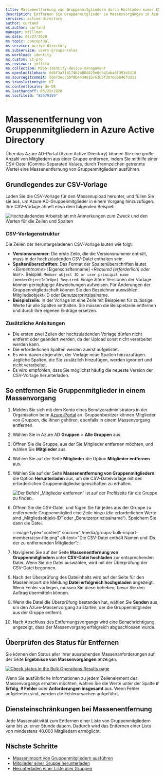 ```yaml
---
title: Massenentfernung von Gruppenmitgliedern durch Hochladen einer CSV-Datei – Azure Active Directory | Microsoft-Dokumentation
description: Entfernen Sie Gruppenmitglieder in Massenvorgängen in Azure Admin Center.
services: active-directory
author: curtand
ms.author: curtand
manager: mtillman
ms.date: 04/27/2020
ms.topic: conceptual
ms.service: active-directory
ms.subservice: users-groups-roles
ms.workload: identity
ms.custom: it-pro
ms.reviewer: jeffsta
ms.collection: M365-identity-device-management
ms.openlocfilehash: 6d6f3a714174b2b808629e0cb41aba6f393d3410
ms.sourcegitcommit: 50673ecc5bf8b443491b763b5f287dde046fdd31
ms.translationtype: HT
ms.contentlocale: de-DE
ms.lasthandoff: 05/20/2020
ms.locfileid: "83679189"
---
```

# <a name="bulk-remove-group-members-in-azure-active-directory"></a>Massenentfernung von Gruppenmitgliedern in Azure Active Directory

Über das Azure AD-Portal (Azure Active Directory) können Sie eine große Anzahl von Mitgliedern aus einer Gruppe entfernen, indem Sie mithilfe einer CSV-Datei (Comma-Separated Values, durch Trennzeichen getrennte Werte) eine Massenentfernung von Gruppenmitgliedern ausführen.

## <a name="understand-the-csv-template"></a>Grundlegendes zur CSV-Vorlage

Laden Sie die CSV-Vorlage für den Massenupload herunter, und füllen Sie sie aus, um Azure AD-Gruppenmitglieder in einem Vorgang hinzuzufügen. Ihre CSV-Vorlage ähnelt etwa dem folgenden Beispiel:

![Hochzuladendes Arbeitsblatt mit Anmerkungen zum Zweck und den Werten für die Zeilen und Spalten](./media/groups-bulk-remove-members/template-example.png)

### <a name="csv-template-structure"></a>CSV-Vorlagenstruktur

Die Zeilen der heruntergeladenen CSV-Vorlage lauten wie folgt:

- **Versionsnummer**: Die erste Zeile, die die Versionsnummer enthält, muss in der hochzuladenden CSV-Datei enthalten sein.
- **Spaltenüberschriften:** Das Format der Spaltenüberschriften lautet &lt;*Elementname*&gt; [Eigenschaftenname] &lt;*Required (erforderlich) oder leer*&gt;. Beispiel: `Member object ID or user principal name [memberObjectIdOrUpn] Required`. Einige ältere Versionen der Vorlage können geringfügige Abweichungen aufweisen. Für Änderungen der Gruppenmitgliedschaft können Sie den Bezeichner auswählen: Mitgliedsobjekt-ID oder Benutzerprinzipalname.
- **Beispielzeile:** In der Vorlage ist eine Zeile mit Beispielen für zulässige Werte für alle Spalten enthalten. Sie müssen die Beispielzeile entfernen und durch Ihre eigenen Einträge ersetzen.

### <a name="additional-guidance"></a>Zusätzliche Anleitungen

- Die ersten zwei Zeilen der hochzuladenden Vorlage dürfen nicht entfernt oder geändert werden, da der Upload sonst nicht verarbeitet werden kann.
- Die erforderlichen Spalten werden zuerst aufgelistet.
- Es wird davon abgeraten, der Vorlage neue Spalten hinzuzufügen. Jegliche Spalten, die Sie zusätzlich hinzufügen, werden ignoriert und nicht verarbeitet.
- Es wird empfohlen, dass Sie möglichst häufig die neueste Version der CSV-Vorlage herunterladen.

## <a name="to-bulk-remove-group-members"></a>So entfernen Sie Gruppenmitglieder in einem Massenvorgang

1. Melden Sie sich mit dem Konto eines Benutzeradministrators in der Organisation beim [Azure-Portal](https://portal.azure.com) an. Gruppenbesitzer können Mitglieder von Gruppen, die ihnen gehören, ebenfalls in einem Massenvorgang entfernen.
1. Wählen Sie in Azure AD **Gruppen** > **Alle Gruppen** aus.
1. Öffnen Sie die Gruppe, aus der Sie Mitglieder entfernen möchten, und wählen Sie **Mitglieder** aus.
1. Wählen Sie auf der Seite **Mitglieder** die Option **Mitglieder entfernen** aus.
1. Wählen Sie auf der Seite **Massenentfernung von Gruppenmitgliedern** die Option **Herunterladen** aus, um die CSV-Dateivorlage mit den erforderlichen Gruppenmitgliedseigenschaften zu erhalten.

   ![Der Befehl „Mitglieder entfernen“ ist auf der Profilseite für die Gruppe zu finden.](./media/groups-bulk-remove-members/remove-panel.png)

1. Öffnen Sie die CSV-Datei, und fügen Sie für jedes aus der Gruppe zu entfernende Gruppenmitglied eine Zeile hinzu (die erforderlichen Werte sind „Mitgliedsobjekt-ID“ oder „Benutzerprinzipalname“). Speichern Sie dann die Datei.

    :::image type="content" source="./media/groups-bulk-import-members/csv-file.png" alt-text="Die CSV-Datei enthält Namen und IDs der zu entfernenden Mitglieder":::

1. Navigieren Sie auf der Seite **Massenentfernung von Gruppenmitgliedern** unter **CSV-Datei hochladen** zur entsprechenden Datei. Wenn Sie die Datei auswählen, wird mit der Überprüfung der CSV-Datei begonnen.
1. Nach der Überprüfung des Dateiinhalts wird auf der Seite für den Massenimport die Meldung **Datei erfolgreich hochgeladen** angezeigt. Wenn Fehler vorliegen, müssen Sie diese beheben, bevor Sie den Auftrag übermitteln können.
1. Wenn die Datei die Überprüfung bestanden hat, wählen Sie **Senden** aus, um den Azure-Massenvorgang zu starten, der die Gruppenmitglieder aus der Gruppe entfernt.
1. Nach Abschluss des Entfernungsvorgangs wird eine Benachrichtigung angezeigt, dass der Massenvorgang erfolgreich abgeschlossen wurde.

## <a name="check-removal-status"></a>Überprüfen des Status für Entfernen

Sie können den Status aller Ihrer ausstehenden Massenanforderungen auf der Seite **Ergebnisse von Massenvorgängen** anzeigen.

[![](media/groups-bulk-remove-members/bulk-center.png "Check status in the Bulk Operations Results page")](media/groups-bulk-remove-members/bulk-center.png#lightbox)

Wenn Sie ausführliche Informationen zu jedem Zeilenelement des Massenvorgangs erhalten möchten, wählen Sie die Werte unter der Spalte **# Erfolg**, **# Fehler** oder **Anforderungen insgesamt** aus. Wenn Fehler aufgetreten sind, werden die Fehlerursachen aufgeführt.

## <a name="bulk-removal-service-limits"></a>Diensteinschränkungen bei Massenentfernung

Jede Massenaktivität zum Entfernen einer Liste von Gruppenmitgliedern kann bis zu einer Stunde dauern. Dadurch wird das Entfernen einer Liste von mindestens 40.000 Mitgliedern ermöglicht.

## <a name="next-steps"></a>Nächste Schritte

- [Massenimport von Gruppenmitgliedern ausführen](groups-bulk-import-members.md)
- [Mitglieder einer Gruppe herunterladen](groups-bulk-download-members.md)
- [Herunterladen einer Liste aller Gruppen](groups-bulk-download.md)
